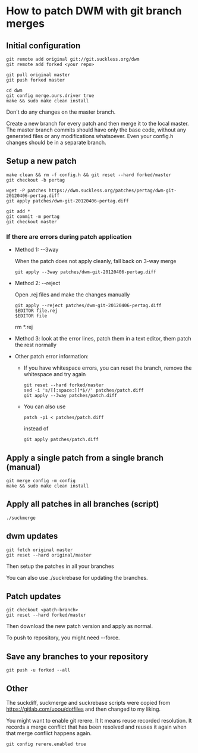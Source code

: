 # How to patch DWM with git branch merges

## Initial configuration

    git remote add original git://git.suckless.org/dwm
    git remote add forked <your repo>

    git pull original master
    git push forked master

    cd dwm
    git config merge.ours.driver true
    make && sudo make clean install

Don't do any changes on the master branch.

Create a new branch for every patch and then merge it to the local master. The master branch commits should have only the base code, without any generated files or any modifications whatsoever. Even your config.h changes should be in a separate branch.

## Setup a new patch

    make clean && rm -f config.h && git reset --hard forked/master
    git checkout -b pertag

    wget -P patches https://dwm.suckless.org/patches/pertag/dwm-git-20120406-pertag.diff
    git apply patches/dwm-git-20120406-pertag.diff

    git add *
    git commit -m pertag
    git checkout master

### If there are errors during patch application

- Method 1: --3way

    When the patch does not apply cleanly, fall back on 3-way merge

      git apply --3way patches/dwm-git-20120406-pertag.diff

- Method 2: --reject

    Open .rej files and make the changes manually

      git apply --reject patches/dwm-git-20120406-pertag.diff
      $EDITOR file.rej
      $EDITOR file
    rm *.rej

- Method 3: look at the error lines, patch them in a text editor, them patch the rest normally

- Other patch error information:
  - If you have whitespace errors, you can reset the branch, remove the whitespace and try again

        git reset --hard forked/master
        sed -i 's/[[:space:]]*$//' patches/patch.diff
        git apply --3way patches/patch.diff

  - You can also use

        patch -p1 < patches/patch.diff

      instead of

        git apply patches/patch.diff

## Apply a single patch from a single branch (manual)

    git merge config -m config
    make && sudo make clean install

## Apply all patches in all branches (script)

    ./suckmerge

## dwm updates

    git fetch original master
    git reset --hard original/master

Then setup the patches in all your branches

You can also use ./suckrebase for updating the branches.

## Patch updates

    git checkout <patch-branch>
    git reset --hard forked/master

Then download the new patch version and apply as normal.

To push to repository, you might need --force.

## Save any branches to your repository

    git push -u forked --all

## Other

The suckdiff, suckmerge and suckrebase scripts were copied from <https://gitlab.com/uoou/dotfiles> and then changed to my liking.

You might want to enable git rerere. It It means reuse recorded resolution. It records a merge conflict that has been resolved and
reuses it again when that merge conflict happens again.

    git config rerere.enabled true
